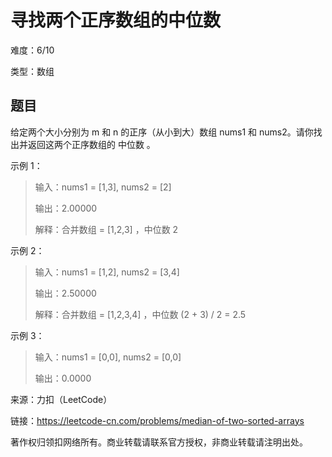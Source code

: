 # 寻找两个正序数组的中位数

难度：6/10

类型：数组

## 题目

给定两个大小分别为 m 和 n 的正序（从小到大）数组 nums1 和 nums2。请你找出并返回这两个正序数组的 中位数 。

示例 1：

> 输入：nums1 = [1,3], nums2 = [2]
> 
> 输出：2.00000
> 
> 解释：合并数组 = [1,2,3] ，中位数 2

示例 2：

> 输入：nums1 = [1,2], nums2 = [3,4]
>
> 输出：2.50000
>
> 解释：合并数组 = [1,2,3,4] ，中位数 (2 + 3) / 2 = 2.5

示例 3：

> 输入：nums1 = [0,0], nums2 = [0,0]
>
> 输出：0.0000

来源：力扣（LeetCode）

链接：https://leetcode-cn.com/problems/median-of-two-sorted-arrays

著作权归领扣网络所有。商业转载请联系官方授权，非商业转载请注明出处。